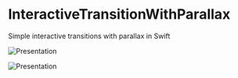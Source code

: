 # InteractiveTransitionWithParallax
Simple interactive transitions with parallax in Swift

![Presentation](https://cloud.githubusercontent.com/assets/5690240/7442489/41dbeaf4-f11c-11e4-9ad2-717801d47c12.gif)

![Presentation](https://cloud.githubusercontent.com/assets/5690240/7442467/4a8cd0ba-f11b-11e4-92bb-d53fe6820b8e.gif)



